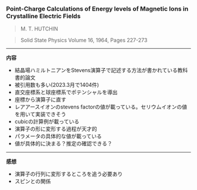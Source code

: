 ### Point-Charge Calculations of Energy levels of Magnetic Ions in Crystalline Electric Fields

> M. T. HUTCHIN

> Solid State Physics Volume 16, 1964, Pages 227-273

***
**内容**
- 結晶場ハミルトニアンをStevens演算子で記述する方法が書かれている教科書的論文
- 被引用数も多い(2023.3月で1404件)
- 直交座標系と球座標系でポテンシャルを導出
- 座標から演算子に直す
- レアアースイオンのstevens factorの値が載っている。セリウムイオンの値を用いて実装できそう
- cubicの計算例が載っている
- 演算子の形に変形する過程が天才的
- パラメータの具体的な値が載っている
- 値が具体的に決まる？推定の確認できる？

***
**感想**
- 演算子の行列に変形するところを追う必要あり
- スピンとの関係